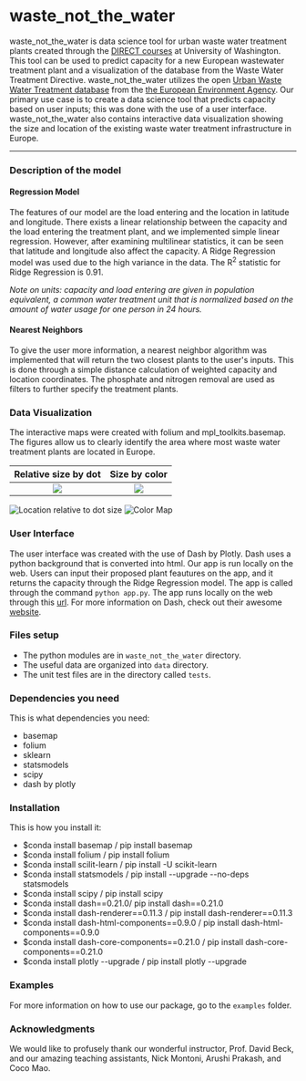 
# waste_not_the_water

waste_not_the_water is data science tool for urban waste water treatment 
plants created through the [DIRECT courses](https://uwdirect.github.io/) at
 University of Washington. This tool can be used to predict capacity for a new 
European wastewater treatment plant and a visualization of the database from the 
Waste Water Treatment Directive. waste_not_the_water utilizes the open 
[Urban Waste Water Treatment database](https://www.eea.europa.eu/data-and-maps/data/waterbase-uwwtd-urban-waste-water-treatment-directive-5) from the 
[the European Environment Agency](https://www.eea.europa.eu/). 
Our primary use case is to create a data science tool that predicts capacity based 
on user inputs; this was done with the use of a user interface. waste_not_the_water 
also contains interactive data visualization showing the size and location of the 
existing waste water treatment infrastructure in Europe.

---

### Description of the model

#### Regression Model

The features of our model are the load entering and the location in latitude and 
longitude. There exists a linear relationship between the capacity and the load 
entering the treatment plant, and we implemented simple linear regression. However, 
after examining multilinear statistics, it can be seen that latitude and longitude 
also affect the capacity. A Ridge Regression model was used due to the high variance
 in the data. The R<sup>2</sup> statistic for Ridge Regression is 0.91. 

_Note on units: capacity and load entering are given in population equivalent, a 
common water treatment unit that is normalized based on the amount of water usage
 for one person in 24 hours._

#### Nearest Neighbors

To give the user more information, a nearest neighbor algorithm was implemented that
will return the two closest plants to the user's inputs. This is done through a simple 
distance calculation of weighted capacity and location coordinates. The phosphate and 
nitrogen removal are used as filters to further specify the treatment plants.

### Data Visualization

The interactive maps were created with folium and mpl_toolkits.basemap. The figures
 allow us to clearly identify the area where most waste water treatment plants
 are located in Europe.

Relative size by dot       |  Size by color
:-------------------------:|:-------------------------:
![](https://github.com/parkec3/waste_not_the_water/blob/master/waste_not_the_water/dotsMap.png)  |  ![](https://github.com/parkec3/waste_not_the_water/blob/master/waste_not_the_water/ColourgroupMap.png)

![Location relative to dot size](https://github.com/parkec3/waste_not_the_water/blob/master/waste_not_the_water/dotsMap.png) ![Color Map](https://github.com/parkec3/waste_not_the_water/blob/master/waste_not_the_water/ColourgroupMap.png)

### User Interface

The user interface was created with the use of Dash by Plotly. Dash uses a python
 background that is converted into html. Our app is run locally on the web. Users 
 can input their proposed plant feautures on the app, and it returns the capacity 
 through the Ridge Regression model. The app is called through the command
 `python app.py`. The app runs locally on the web through this
 [url](http://127.0.0.1:8050/). For more information on Dash, check out their
 awesome [website](https://dash.plot.ly/getting-started).

### Files setup

* The python modules are in `waste_not_the_water` directory.
* The useful data are organized into `data` directory.
* The unit test files are in the directory called `tests`.

### Dependencies you need

This is what dependencies you need:
* basemap
* folium
* sklearn
* statsmodels
* scipy
* dash by plotly

### Installation

This is how you install it:
* $conda install basemap / pip install basemap
* $conda install folium / pip install folium
* $conda install scilit-learn / pip install -U scikit-learn
* $conda install statsmodels / pip install --upgrade --no-deps statsmodels
* $conda install scipy / pip install scipy
* $conda install dash==0.21.0/ pip install dash==0.21.0
* $conda install dash-renderer==0.11.3 / pip install dash-renderer==0.11.3
* $conda install dash-html-components==0.9.0 / pip install dash-html-components==0.9.0
* $conda install dash-core-components==0.21.0 / pip install dash-core-components==0.21.0
* $conda install plotly --upgrade / pip install plotly --upgrade

### Examples

For more information on how to use our package, go to the `examples` folder.

### Acknowledgments

We would like to profusely thank our wonderful instructor, Prof. David Beck, and our 
amazing teaching assistants, Nick Montoni, Arushi Prakash, and Coco Mao.